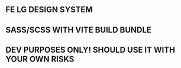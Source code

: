 ## FE LG DESIGN SYSTEM

## SASS/SCSS WITH VITE BUILD BUNDLE

## DEV PURPOSES ONLY! SHOULD USE IT WITH YOUR OWN RISKS
